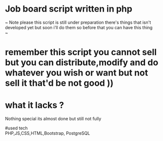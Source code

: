 # Job board  script written in php

~
Note please this script is still under preparation there's things that isn't developed yet but soon i'll do them  so before that you can have this thing  
~

#  remember this script you cannot sell but you can distribute,modify and do whatever you wish or want but not sell it that'd be not good )) 

# what it lacks ?
Nothing special its almost done but still not fully

#used tech  
 PHP,JS,CSS,HTML,Bootstrap, PostgreSQL

